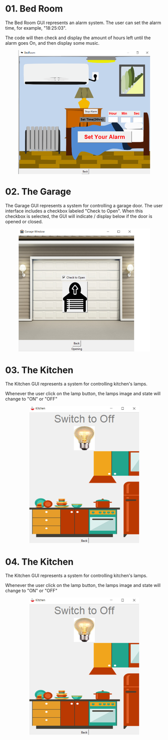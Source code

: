 # 01. Bed Room
<p>The Bed Room GUI represents an alarm system. The user can set the alarm time, for example, "18:25:03".</p>
<p>The code will then check and display the amount of hours left until the alarm goes On, and then display some music.</p>

<p align="center">
  <img src="Bed%20Room%20GUI.PNG" alt="Bed Room GUI" width="420", align= middle>
</p>

# 02. The Garage
<p>The Garage GUI represents a system for controlling a garage door. The user interface includes a checkbox labeled "Check to Open". When this checkbox is selected, the GUI will indicate / display below if the door is opened or closed. </p>

<p align="center">
  <img src="Garage%20GUI.PNG" alt="Garage GUI" width="420">
</p>


# 03. The Kitchen
<p>The Kitchen GUI represents a system for controlling kitchen's lamps. </p>
<p> Whenever the user click on the lamp button, the lamps image and state will change to "ON" or "OFF"</p>

<p align="center">
  <img src="Kitchen%20GUI.PNG" alt="Garage GUI" width="350">
</p>

# 04. The Kitchen
<p>The Kitchen GUI represents a system for controlling kitchen's lamps. </p>
<p> Whenever the user click on the lamp button, the lamps image and state will change to "ON" or "OFF"</p>

<p align="center">
  <img src="Kitchen%20GUI.PNG" alt="Garage GUI" width="350">
</p>

